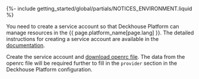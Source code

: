{%- include getting_started/global/partials/NOTICES_ENVIRONMENT.liquid %}

You need to create a service account so that Deckhouse Platform can manage resources in the {{ page.platform_name[page.lang] }}. The detailed instructions for creating a service account are available in the [documentation](/documentation/v1/modules/030-cloud-provider-openstack/environment.html).

Create the service account and [download openrc file](https://docs.selectel.ru/en/cloud/servers/tools/openstack/#configure-authorization). The data from the openrc file will be required further to fill in the `provider` section in the Deckhouse Platform configuration.
